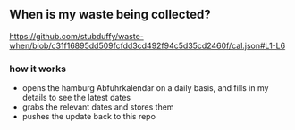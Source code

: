 ## When is my waste being collected?
  https://github.com/stubduffy/waste-when/blob/c31f16895dd509fcfdd3cd492f94c5d35cd2460f/cal.json#L1-L6
  
  ### how it works
  - opens the hamburg Abfuhrkalendar on a daily basis, and fills in my details to see the latest dates
  - grabs the relevant dates and stores them
  - pushes the update back to this repo
  
